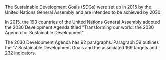 The Sustainable Development Goals (SDGs) were set up in 2015 by the United Nations General Assembly and are intended to be achieved by 2030.

In 2015, the 193 countries of the United Nations General Assembly adopted the 2030 Development Agenda titled "Transforming our world: the 2030 Agenda for Sustainable Development".

The 2030 Development Agenda has 92 paragraphs. Paragraph 59 outlines the 17 Sustainable Development Goals and the associated 169 targets and 232 indicators.
